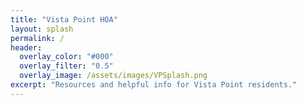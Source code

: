 ```yaml
---
title: "Vista Point HOA"
layout: splash
permalink: /
header:
  overlay_color: "#000"
  overlay_filter: "0.5"
  overlay_image: /assets/images/VPSplash.png
excerpt: "Resources and helpful info for Vista Point residents."
---
```

